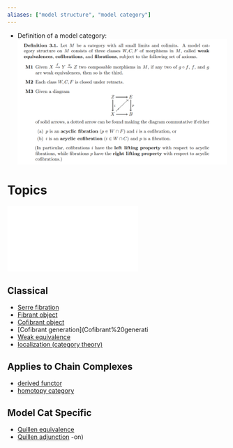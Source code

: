 ```yaml
---
aliases: ["model structure", "model category"]
---
```


- Definition of a model category:
![](attachments/Pasted%20image%2020210505015517.png)



# Topics
![Homotopy-theoretic constructions in category theory](classical%20category%20theory.md#%5E72ca2f)

## Classical
- [Serre fibration](Serre%20fibration)
- [Fibrant object](Fibrant%20object)
- [Cofibrant object](Cofibrant%20object)
- [Cofibrant generation](Cofibrant%20generati
- [Weak equivalence](Weak%20equivalence.md)
- [localization (category theory)](localization%20(category%20theory))
## Applies to Chain Complexes
- [derived functor](derived%20functor)
- [homotopy category](homotopy%20category.md)

## Model Cat Specific
- [Quillen equivalence](Quillen%20equivalence)
- [Quillen adjunction](Quillen%20adjunction)
-on)
